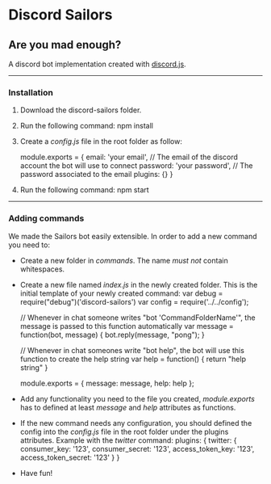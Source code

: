 # Discord Sailors
## Are you mad enough?

A discord bot implementation created with [discord.js](https://github.com/hydrabolt/discord.js/ "discord.js").

---

### Installation

1. Download the discord-sailors folder.
2. Run the following command:
	npm install
3. Create a _config.js_ file in the root folder as follow:

	module.exports = {
		email: 'your email', // The email of the discord account the bot will use to connect
		password: 'your password', // The password associated to the email
		plugins: {}
	}
4. Run the following command:
	npm start

---

### Adding commands

We made the Sailors bot easily extensible. In order to add a new command you need to:
*	Create a new folder in _commands_. The name *must not* contain whitespaces.
*	Create a new file named _index.js_ in the newly created folder. This is the initial template of your newly created command:
	var debug = require("debug")('discord-sailors')
	var config = require('../../config');

	// Whenever in chat someone writes "bot 'CommandFolderName'", the message is passed to this function automatically
	var message = function(bot, message) {
	  bot.reply(message, "pong");
	}

	// Whenever in chat someones write "bot help", the bot will use this function to create the help string
	var help = function() {
		return "help string"
	}

	module.exports = {
		message: message,
		help: help
	};
*	Add any functionality you need to the file you created, _module.exports_ has to defined at least _message_ and _help_ attributes as functions.
*	If the new command needs any configuration, you should defined the config into the _config.js_ file in the root folder under the plugins attributes. Example with the _twitter_ command:
	plugins: {
		twitter: {
			consumer_key: '123',
			consumer_secret: '123',
			access_token_key: '123',
			access_token_secret: '123'
		}
	}
*	Have fun!
